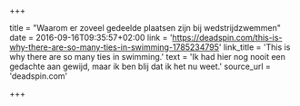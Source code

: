 +++

title = "Waarom er zoveel gedeelde plaatsen zijn bij wedstrijdzwemmen"
date = 2016-09-16T09:35:57+02:00 
link = 'https://deadspin.com/this-is-why-there-are-so-many-ties-in-swimming-1785234795'
link_title = 'This is why there are so many ties in swimming.'
text = 'Ik had hier nog nooit een gedachte aan gewijd, maar ik ben blij dat ik het nu weet.'
source_url = 'deadspin.com'

+++
